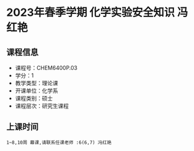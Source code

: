 # 2023年春季学期 化学实验安全知识 冯红艳






## 课程信息

- 课程号：CHEM6400P.03
- 学分：1
- 教学类型：理论课
- 开课单位：化学系
- 课程类别：硕士
- 课程层次：研究生课程

## 上课时间

```
1~8,10周 幕课,请联系任课老师 :6(6,7) 冯红艳
```

